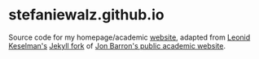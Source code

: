 # stefaniewalz.github.io

Source code for my homepage/academic [website](https://stefaniewalz.github.io/), adapted from [Leonid Keselman's](https://leonidk.com/) [Jekyll fork](https://github.com/leonidk/leonidk.github.io) of [Jon Barron's public academic website](https://jonbarron.info/).

